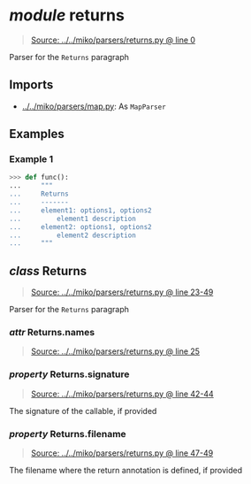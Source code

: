 # *module* **returns**

> [Source: ../../miko/parsers/returns.py @ line 0](../../miko/parsers/returns.py#L0)

Parser for the `Returns` paragraph

## Imports

- [../../miko/parsers/map.py](../../miko/parsers/map.py): As `MapParser`

## Examples

### Example 1

```python
>>> def func():
...     """
...     Returns
...     -------
...     element1: options1, options2
...         element1 description
...     element2: options1, options2
...         element2 description
...     """
```

## *class* **Returns**

> [Source: ../../miko/parsers/returns.py @ line 23-49](../../miko/parsers/returns.py#L23-L49)

Parser for the `Returns` paragraph

### *attr* Returns.**names**

> [Source: ../../miko/parsers/returns.py @ line 25](../../miko/parsers/returns.py#L25)

### *property* Returns.**signature**

> [Source: ../../miko/parsers/returns.py @ line 42-44](../../miko/parsers/returns.py#L42-L44)

The signature of the callable, if provided

### *property* Returns.**filename**

> [Source: ../../miko/parsers/returns.py @ line 47-49](../../miko/parsers/returns.py#L47-L49)

The filename where the return annotation is defined, if provided
